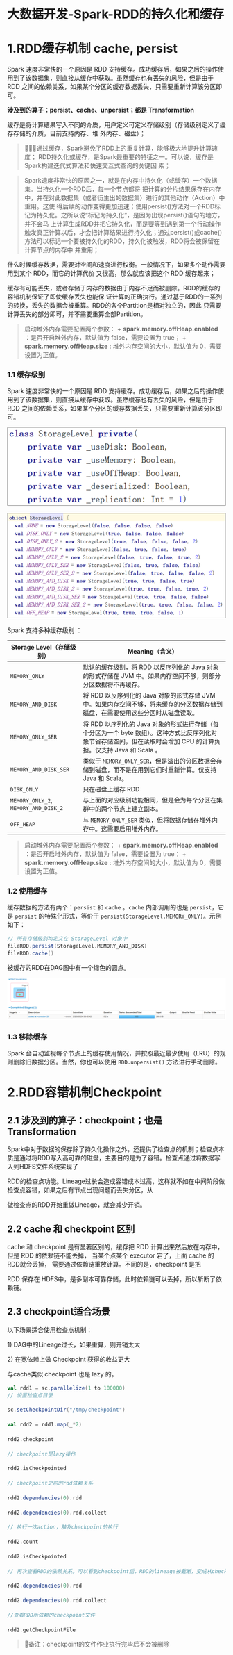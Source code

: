 # 大数据开发-Spark-RDD的持久化和缓存

# 1.RDD缓存机制 cache, persist

Spark 速度非常快的一个原因是 RDD 支持缓存。成功缓存后，如果之后的操作使用到了该数据集，则直接从缓存中获取。虽然缓存也有丢失的风险，但是由于 RDD 之间的依赖关系，如果某个分区的缓存数据丢失，只需要重新计算该分区即可。

**涉及到的算子：persist、cache、unpersist；都是 Transformation**

缓存是将计算结果写入不同的介质，用户定义可定义存储级别（存储级别定义了缓存存储的介质，目前支持内存、堆
外内存、磁盘）；

> 🚴🏼‍♂️通过缓存，Spark避免了RDD上的重复计算，能够极大地提升计算速度；
> RDD持久化或缓存，是Spark最重要的特征之一。可以说，缓存是Spark构建迭代式算法和快速交互式查询的关键因
> 素；

> Spark速度非常快的原因之一，就是在内存中持久化（或缓存）一个数据集。当持久化一个RDD后，每一个节点都将
> 把计算的分片结果保存在内存中，并在对此数据集（或者衍生出的数据集）进行的其他动作（Action）中重用。这使
> 得后续的动作变得更加迅速；使用persist()方法对一个RDD标记为持久化。之所以说“标记为持久化”，是因为出现persist()语句的地方，并不会马
> 上计算生成RDD并把它持久化，而是要等到遇到第一个行动操作触发真正计算以后，才会把计算结果进行持久化；通过persist()或cache()方法可以标记一个要被持久化的RDD，持久化被触发，RDD将会被保留在计算节点的内存中
> 并重用；

什么时候缓存数据，需要对空间和速度进行权衡。一般情况下，如果多个动作需要用到某个 RDD，而它的计算代价
又很高，那么就应该把这个 RDD 缓存起来；

缓存有可能丢失，或者存储于内存的数据由于内存不足而被删除。RDD的缓存的容错机制保证了即使缓存丢失也能保
证计算的正确执行。通过基于RDD的一系列的转换，丢失的数据会被重算。RDD的各个Partition是相对独立的，因此
只需要计算丢失的部分即可，并不需要重算全部Partition。

> 启动堆外内存需要配置两个参数：
> \+ **spark.memory.offHeap.enabled** ：是否开启堆外内存，默认值为 false，需要设置为 true；
> \+ **spark.memory.offHeap.size** : 堆外内存空间的大小，默认值为 0，需要设置为正值。

### 1.1 缓存级别

Spark 速度非常快的一个原因是 RDD 支持缓存。成功缓存后，如果之后的操作使用到了该数据集，则直接从缓存中获取。虽然缓存也有丢失的风险，但是由于 RDD 之间的依赖关系，如果某个分区的缓存数据丢失，只需要重新计算该分区即可。

![](image/image_szV5gRpMfu.png)

![](image/image_Xcn070Yb7M.png)

Spark 支持多种缓存级别 ：

| Storage Level（存储级别）                  | Meaning（含义）                                                                                         |
| ------------------------------------ | --------------------------------------------------------------------------------------------------- |
| `MEMORY_ONLY`                        | 默认的缓存级别，将 RDD 以反序列化的 Java 对象的形式存储在 JVM 中。如果内存空间不够，则部分分区数据将不再缓存。                                     |
| `MEMORY_AND_DISK`                    | 将 RDD 以反序列化的 Java 对象的形式存储 JVM 中。如果内存空间不够，将未缓存的分区数据存储到磁盘，在需要使用这些分区时从磁盘读取。                            |
| `MEMORY_ONLY_SER`                    | 将 RDD 以序列化的 Java 对象的形式进行存储（每个分区为一个 byte 数组）。这种方式比反序列化对象节省存储空间，但在读取时会增加 CPU 的计算负担。仅支持 Java 和 Scala 。 |
| `MEMORY_AND_DISK_SER`                | 类似于 `MEMORY_ONLY_SER`，但是溢出的分区数据会存储到磁盘，而不是在用到它们时重新计算。仅支持 Java 和 Scala。                               |
| `DISK_ONLY`                          | 只在磁盘上缓存 RDD                                                                                         |
| `MEMORY_ONLY_2`, `MEMORY_AND_DISK_2` | 与上面的对应级别功能相同，但是会为每个分区在集群中的两个节点上建立副本。                                                                |
| `OFF_HEAP`                           | 与 `MEMORY_ONLY_SER` 类似，但将数据存储在堆外内存中。这需要启用堆外内存。                                                      |

> 启动堆外内存需要配置两个参数：
> \+ **spark.memory.offHeap.enabled** ：是否开启堆外内存，默认值为 false，需要设置为 true；
> \+ **spark.memory.offHeap.size** : 堆外内存空间的大小，默认值为 0，需要设置为正值。

### 1.2 使用缓存

缓存数据的方法有两个：`persist` 和 `cache` 。`cache` 内部调用的也是 `persist`，它是 `persist` 的特殊化形式，等价于 `persist(StorageLevel.MEMORY_ONLY)`。示例如下：

```scala
// 所有存储级别均定义在 StorageLevel 对象中
fileRDD.persist(StorageLevel.MEMORY_AND_DISK)
fileRDD.cache()
```

被缓存的RDD在DAG图中有一个绿色的圆点。

![](image/image_x4tf9UNusY.png)

### 1.3 移除缓存

Spark 会自动监视每个节点上的缓存使用情况，并按照最近最少使用（LRU）的规则删除旧数据分区。当然，你也可以使用 `RDD.unpersist()` 方法进行手动删除。

# 2.RDD容错机制Checkpoint

## 2.1 涉及到的算子：checkpoint；也是 Transformation

Spark中对于数据的保存除了持久化操作之外，还提供了检查点的机制；检查点本质是通过将RDD写入高可靠的磁盘，主要目的是为了容错。检查点通过将数据写入到HDFS文件系统实现了

RDD的检查点功能。Lineage过长会造成容错成本过高，这样就不如在中间阶段做检查点容错，如果之后有节点出现问题而丢失分区，从

做检查点的RDD开始重做Lineage，就会减少开销。

## 2.2 cache 和 checkpoint 区别

cache 和 checkpoint 是有显著区别的，缓存把 RDD 计算出来然后放在内存中，但是 RDD 的依赖链不能丢掉， 当某个点某个 executor 宕了，上面 cache 的RDD就会丢掉， 需要通过依赖链重放计算。不同的是，checkpoint 是把

RDD 保存在 HDFS中，是多副本可靠存储，此时依赖链可以丢掉，所以斩断了依赖链。

## 2.3 checkpoint适合场景

以下场景适合使用检查点机制：

1\) DAG中的Lineage过长，如果重算，则开销太大

2\) 在宽依赖上做 Checkpoint 获得的收益更大

与cache类似 checkpoint 也是 lazy 的。

```scala
val rdd1 = sc.parallelize(1 to 100000)
// 设置检查点目录

sc.setCheckpointDir("/tmp/checkpoint")

val rdd2 = rdd1.map(_*2)

rdd2.checkpoint

// checkpoint是lazy操作

rdd2.isCheckpointed

// checkpoint之前的rdd依赖关系

rdd2.dependencies(0).rdd

rdd2.dependencies(0).rdd.collect

// 执行一次action，触发checkpoint的执行

rdd2.count

rdd2.isCheckpointed

// 再次查看RDD的依赖关系。可以看到checkpoint后，RDD的lineage被截断，变成从checkpointRDD开始

rdd2.dependencies(0).rdd

rdd2.dependencies(0).rdd.collect

//查看RDD所依赖的checkpoint文件

rdd2.getCheckpointFile 
```

> 🐇备注：checkpoint的文件作业执行完毕后不会被删除
